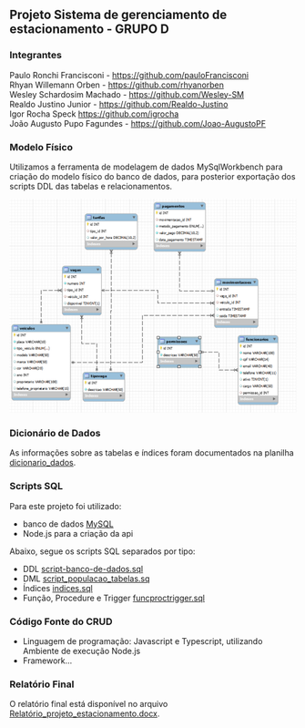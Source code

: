 ## Projeto Sistema de gerenciamento de estacionamento - GRUPO D

### Integrantes
Paulo Ronchi Francisconi - https://github.com/pauloFrancisconi<br>
Rhyan Willemann Orben - https://github.com/rhyanorben<br>
Wesley Schardosim Machado - https://github.com/Wesley-SM<br>
Realdo Justino Junior - https://github.com/Realdo-Justino<br>
Igor Rocha Speck https://github.com/igrocha<br>
João Augusto Pupo Fagundes - https://github.com/Joao-AugustoPF


### Modelo Físico
Utilizamos a ferramenta de modelagem de dados MySqlWorkbench para criação do modelo físico do banco de dados, para posterior exportação dos scripts DDL das tabelas e relacionamentos.<br>


![image](https://github.com/Joao-AugustoPF/sistema-de-gestao-de-estacionamento/blob/main/modelo_fisico/Diagrama-Fisico.png)
  
### Dicionário de Dados
As informações sobre as tabelas e índices foram documentados na planilha [dicionario_dados](dicionario_dados/dicionario_dados).

### Scripts SQL
Para este projeto foi utilizado:
+ banco de dados [MySQL](https://www.mysql.com/) <br>
+ Node.js para a criação da api <br>



Abaixo, segue os scripts SQL separados por tipo:
+ DDL [script-banco-de-dados.sql](scripts_sql/script-banco-de-dados.sql)
+ DML [script_populacao_tabelas.sq](scripts_sql/script_populacao_tabelas.sql)
+ Índices [indices.sql](scripts_sql/indices.sql)
+ Função, Procedure e Trigger [funcproctrigger.sql](scripts_sql/funcproctrigger.sql)


### Código Fonte do CRUD

+ Linguagem de programação: Javascript e Typescript, utilizando Ambiente de execução Node.js
+ Framework...


### Relatório Final
O relatório final está disponível no arquivo [Relatório_projeto_estacionamento.docx](relatorio/Relatorio_projeto_estacionamento.docx).


